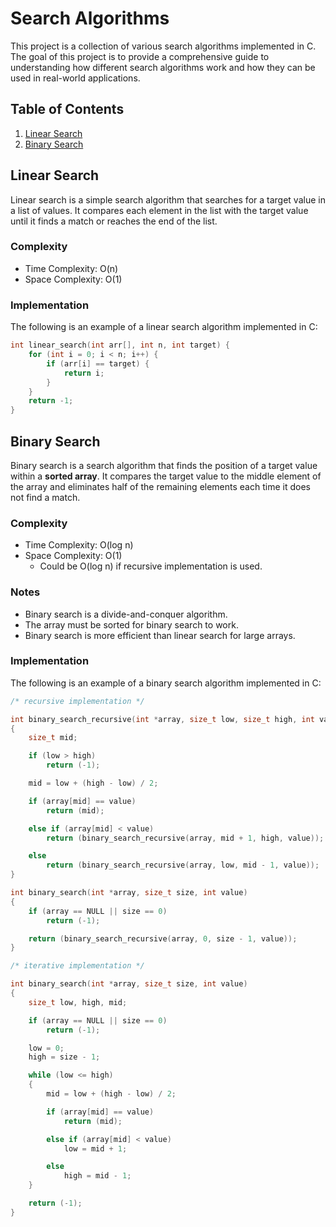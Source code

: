 # Search Algorithms

This project is a collection of various search algorithms implemented in C.
The goal of this project is to provide a comprehensive guide to understanding
how different search algorithms work and how they can be used in real-world
applications.

## Table of Contents

1. [Linear Search](#linear-search)
2. [Binary Search](#binary-search)

## Linear Search

Linear search is a simple search algorithm that searches for a target value in
a list of values. It compares each element in the list with the target value
until it finds a match or reaches the end of the list.

### Complexity

- Time Complexity: O(n)
- Space Complexity: O(1)

### Implementation

The following is an example of a linear search algorithm implemented in C:

```c
int linear_search(int arr[], int n, int target) {
    for (int i = 0; i < n; i++) {
        if (arr[i] == target) {
            return i;
        }
    }
    return -1;
}
```

## Binary Search

Binary search is a search algorithm that finds the position of a target value
within a **sorted array**. It compares the target value to the middle element of
the array and eliminates half of the remaining elements each time it does not
find a match.

### Complexity

- Time Complexity: O(log n)
- Space Complexity: O(1)
  - Could be O(log n) if recursive implementation is used.

### Notes

- Binary search is a divide-and-conquer algorithm.
- The array must be sorted for binary search to work.
- Binary search is more efficient than linear search for large arrays.

### Implementation

The following is an example of a binary search algorithm implemented in C:

```c
/* recursive implementation */

int binary_search_recursive(int *array, size_t low, size_t high, int value)
{
    size_t mid;

    if (low > high)
        return (-1);

    mid = low + (high - low) / 2;

    if (array[mid] == value)
        return (mid);

    else if (array[mid] < value)
        return (binary_search_recursive(array, mid + 1, high, value));

    else
        return (binary_search_recursive(array, low, mid - 1, value));
}

int binary_search(int *array, size_t size, int value)
{
    if (array == NULL || size == 0)
        return (-1);

    return (binary_search_recursive(array, 0, size - 1, value));
}
```

```c
/* iterative implementation */

int binary_search(int *array, size_t size, int value)
{
    size_t low, high, mid;

    if (array == NULL || size == 0)
        return (-1);

    low = 0;
    high = size - 1;

    while (low <= high)
    {
        mid = low + (high - low) / 2;

        if (array[mid] == value)
            return (mid);

        else if (array[mid] < value)
            low = mid + 1;

        else
            high = mid - 1;
    }

    return (-1);
}
```
